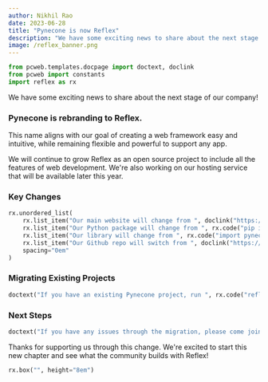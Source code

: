```yaml
---
author: Nikhil Rao
date: 2023-06-28
title: "Pynecone is now Reflex"
description: "We have some exciting news to share about the next stage of our company!"
image: /reflex_banner.png
---
```


```python exec
from pcweb.templates.docpage import doctext, doclink
from pcweb import constants
import reflex as rx
```

We have some exciting news to share about the next stage of our company!

### Pynecone is rebranding to Reflex.

This name aligns with our goal of creating a web framework easy and intuitive, while remaining flexible and powerful to support any app.

We will continue to grow Reflex as an open source project to include all the features of web development. We're also working on our hosting service that will be available later this year.

### Key Changes

```python eval
rx.unordered_list(
    rx.list_item("Our main website will change from ", doclink("https://pynecone.io", href="https://pynecone.io"), " to ", doclink("https://reflex.dev", href="https://reflex.dev"), "."),
    rx.list_item("Our Python package will change from ", rx.code("pip install pynecone"), " to ", rx.code("pip install reflex"), "."),
    rx.list_item("Our library will change from ", rx.code("import pynecone as pc"), " to ", rx.code("import reflex as rx"), "."),
    rx.list_item("Our Github repo will switch from ", doclink("https://github.com/pynecone-io/pynecone", href="https://github.com/pynecone-io/pynecone"), " to ", doclink("https://github.com/reflex-dev/reflex", href="https://github.com/reflex-dev/reflex"), "."),
    spacing="0em"
)
```

### Migrating Existing Projects

```python eval
doctext("If you have an existing Pynecone project, run ", rx.code("reflex init"), " from a directory that has a ", rx.code("pcconfig.py"), " file, you will have the option to migrate your project.")
```

### Next Steps

```python eval
doctext("If you have any issues through the migration, please come join our ", doclink("Discord", href=constants.DISCORD_URL), ". We will post the latest news there as well as on our ", doclink("Twitter", href=constants.TWITTER_URL), ".")
```

Thanks for supporting us through this change. We're excited to start this new chapter and see what the community builds with Reflex!

```python eval
rx.box("", height="8em")
```
